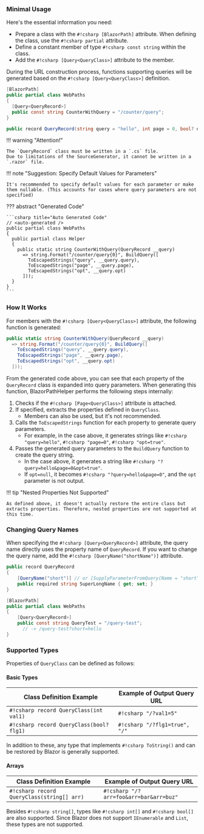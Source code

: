 ### Minimal Usage

Here's the essential information you need:

* Prepare a class with the `#!csharp [BlazorPath]` attribute. When defining the class, use the `#!csharp partial` attribute.
* Define a constant member of type `#!csharp const string` within the class.
* Add the `#!csharp [Query<QueryClass>]` attribute to the member.

During the URL construction process, functions supporting queries will be generated based on the `#!csharp [Query<QueryClass>]` definition.

```csharp title="WebPaths.cs"
[BlazorPath]
public partial class WebPaths
{
  [Query<QueryRecord>]
  public const string CounterWithQuery = "/counter/query";
}

public record QueryRecord(string query = "hello", int page = 0, bool? opt = null);
```

!!! warning "Attention!"

    The `QueryRecord` class must be written in a `.cs` file.
    Due to limitations of the SourceGenerator, it cannot be written in a `.razor` file.

!!! note "Suggestion: Specify Default Values for Parameters"

    It's recommended to specify default values for each parameter or make them nullable. (This accounts for cases where query parameters are not specified)

??? abstract "Generated Code"

    ```csharp title="Auto Generated Code"
    // <auto-generated />
    public partial class WebPaths
    {
      public partial class Helper
      {
        public static string CounterWithQuery(QueryRecord __query)
          => string.Format("/counter/query{0}", BuildQuery([
            ToEscapedStrings("query", __query.query),
            ToEscapedStrings("page", __query.page),
            ToEscapedStrings("opt", __query.opt)
          ]));
      }
    }
    ```

### How It Works

For members with the `#!csharp [Query<QueryClass>]` attribute, the following function is generated:

```csharp title="Auto Generated Code"
public static string CounterWithQuery(QueryRecord __query)
  => string.Format("/counter/query{0}", BuildQuery([
    ToEscapedStrings("query", __query.query),
    ToEscapedStrings("page", __query.page),
    ToEscapedStrings("opt", __query.opt)
  ]));
```

From the generated code above, you can see that each property of the `QueryRecord` class is expanded into query parameters. When generating this function, BlazorPathHelper performs the following steps internally:

1. Checks if the `#!csharp [Page<QueryClass>]` attribute is attached.
2. If specified, extracts the properties defined in `QueryClass`.
    - Members can also be used, but it's not recommended.
3. Calls the `ToEscapedStrings` function for each property to generate query parameters.
    - For example, in the case above, it generates strings like `#!csharp "query=hello"`, `#!csharp "page=0"`, `#!csharp "opt=true"`.
4. Passes the generated query parameters to the `BuildQuery` function to create the query string.
    - In the case above, it generates a string like `#!csharp "?query=hello&page=0&opt=true"`.
    - If `opt=null`, it becomes `#!csharp "?query=hello&page=0"`, and the `opt` parameter is not output.

!!! tip "Nested Properties Not Supported"

    As defined above, it doesn't actually restore the entire class but extracts properties. Therefore, nested properties are not supported at this time.

### Changing Query Names

When specifying the `#!csharp [Query<QueryRecord>]` attribute, the query name directly uses the property name of `QueryRecord`. If you want to change the query name, add the `#!csharp [QueryName("shortName")]` attribute.

```csharp title="WebPaths.cs"
public record QueryRecord
{
    [QueryName("short")] // or [SupplyParameterFromQuery(Name = "short")]
    public required string SuperLongName { get; set; }
}

[BlazorPath]
public partial class WebPaths
{
    [Query<QueryRecord>]
    public const string QueryTest = "/query-test";
      // -> /query-test?short=hello
}
```

### Supported Types

Properties of `QueryClass` can be defined as follows:

#### Basic Types

| Class Definition Example                        | Example of Output Query URL     |
| ---------------------------------------- | ----------------------------- |
| `#!csharp record QueryClass(int val1)`   | `#!csharp "/?val1=5"`         |
| `#!csharp record QueryClass(bool? flg1)` | `#!csharp "/?flg1=true", "/"` |

In addition to these, any type that implements `#!csharp ToString()` and can be restored by Blazor is generally supported.

#### Arrays

| Class Definition Example                        | Example of Output Query URL     |
| ---------------------------------------- | ----------------------------- |
| `#!csharp record QueryClass(string[] arr)`   | `#!csharp "/?arr=foo&arr=bar&arr=buz"`|

Besides `#!csharp string[]`, types like `#!csharp int[]` and `#!csharp bool[]` are also supported. Since Blazor does not support `IEnumerable` and `List`, these types are not supported.